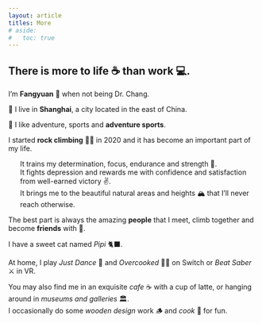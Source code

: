 ```yaml
---
layout: article
titles: More
# aside:
#   toc: true
---
```

## There is more to life ☕️ than work 💻. 

<div>
<p> I’m <b>Fangyuan</b> 🎉 when not being Dr. Chang. </p>

<p> 📍 I live in <b>Shanghai</b>, a city located in the east of China. </p> 

<p> 👊 I like adventure, sports and <b>adventure sports</b>. </p>
<p>
I started <b>rock climbing</b> 🧗‍♀️ in 2020 and it has become an important part of my life. <br>
<ul>
It trains my determination, focus, endurance and strength 💪. <br>
It fights depression and rewards me with confidence and satisfaction from well-earned victory ✌️. <br>
It brings me to the beautiful natural areas and heights 🏔 that I’ll never reach otherwise. <br>
</ul>

The best part is always the amazing <b>people</b> that I meet, climb together and become <b>friends</b> with 👭.
</p>
<p> I have a sweet cat named <em>Pipi</em> 🐈‍⬛. </p> 
</div>
<p>
At home, I play <em>Just Dance</em> 💃 and <em>Overcooked</em> 👩‍🍳 on Switch or <em>Beat Saber</em> ⚔ in VR.<br>
</p> 
</div>
<div>
<p> 
You may also find me in an exquisite <em>cafe</em> ☕️ with a cup of latte, or hanging around in <em>museums and galleries</em> 🏛. <br>
I occasionally do some <em>wooden design</em> work 🪵 and <em>cook</em> 🍲 for fun. 
</p>

